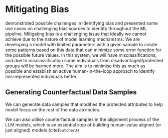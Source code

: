 # Mitigating Bias

[](./challenges.md) demonstrated possible challenges in identifying bias and [](./examples.md) presented some use cases on challenging bias sources to identify throughout the ML pipeline. Mitigating bias is a challenging issue that ideally we cannot achieve due to the nature of model learning mechanisms. We are developing a model with limited parameters with a given sample to create some patterns based on this data that can minimize some error function for the possible future values. In this system, we will have misclassifications, and due to misclassification some individuals from disadvantaged/protected groups will be harmed more. The aim is to minimise this as much as possible and establish an active human-in-the-loop approach to identify mis-represented individuals better.

## Generating Counterfactual Data Samples

We can generate data samples that modifies the protected attributes to help model focus on the rest of the data atrributes.

We can also utilise counterfactual samples in the alignment process of the LLM models, which is an essential step of building human-value aligned (or just aligned) models {cite}`butcher24`